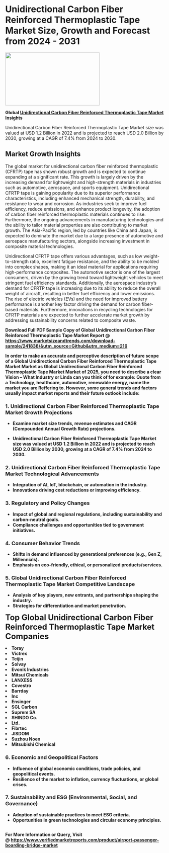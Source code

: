 <H1>Unidirectional Carbon Fiber Reinforced Thermoplastic Tape Market Size, Growth and Forecast from 2024 - 2031</H1><img class="aligncenter size-medium wp-image-584254" src="https://thirdeyenews.in/wp-content/uploads/2024/09/Global-Market-Research-300x168.jpeg" alt="" width="300" height="168" /><p><strong>Global&nbsp;<a href="https://www.marketsizeandtrends.com/download-sample/241838/&amp;utm_source=Github&utm_medium=216">Unidirectional Carbon Fiber Reinforced Thermoplastic Tape Market</a> Insights</strong></p><p>Unidirectional Carbon Fiber Reinforced Thermoplastic Tape Market size was valued at USD 1.2 Billion in 2022 and is projected to reach USD 2.0 Billion by 2030, growing at a CAGR of 7.4% from 2024 to 2030.</p><p><h2>Market Growth Insights</h2> <p>The global market for unidirectional carbon fiber reinforced thermoplastic (CFRTP) tape has shown robust growth and is expected to continue expanding at a significant rate. This growth is largely driven by the increasing demand for lightweight and high-strength materials in industries such as automotive, aerospace, and sports equipment. Unidirectional CFRTP tape is gaining popularity due to its superior performance characteristics, including enhanced mechanical strength, durability, and resistance to wear and corrosion. As industries seek to improve fuel efficiency, reduce emissions, and enhance product longevity, the adoption of carbon fiber reinforced thermoplastic materials continues to rise. Furthermore, the ongoing advancements in manufacturing technologies and the ability to tailor material properties are also contributing to market growth. The Asia-Pacific region, led by countries like China and Japan, is expected to dominate the market due to a large presence of automotive and aerospace manufacturing sectors, alongside increasing investment in composite material technologies.</p> <p><strong></strong></p> <p>Unidirectional CFRTP tape offers various advantages, such as low weight-to-strength ratio, excellent fatigue resistance, and the ability to be molded into complex shapes, making it an ideal material for applications requiring high-performance composites. The automotive sector is one of the largest consumers, driven by the growing trend toward lightweight vehicles to meet stringent fuel efficiency standards. Additionally, the aerospace industry’s demand for CFRTP tape is increasing due to its ability to reduce the overall weight of aircraft, resulting in better fuel efficiency and lower emissions. The rise of electric vehicles (EVs) and the need for improved battery performance is another key factor driving the demand for carbon fiber-based materials. Furthermore, innovations in recycling technologies for CFRTP materials are expected to further accelerate market growth by addressing sustainability concerns related to composite waste.</p> <p><strong></p><p><span class=""><strong>Download Full PDF Sample Copy of Global Unidirectional Carbon Fiber Reinforced Thermoplastic Tape Market Report</strong> @ <a href="https://www.marketsizeandtrends.com/download-sample/241838/&amp;utm_source=Github&utm_medium=216" target="_blank">https://www.marketsizeandtrends.com/download-sample/241838/&amp;utm_source=Github&utm_medium=216</a></span></p><p>In order to make an accurate and perceptive description of future scope of a Global&nbsp;Unidirectional Carbon Fiber Reinforced Thermoplastic Tape Market Market as Global&nbsp;Unidirectional Carbon Fiber Reinforced Thermoplastic Tape Market Market of 2025, you need to describe a clear Vision &ndash; What Industry or Linda can you think of for example: Quote from a Technology, healthcare, automotive, renewable energy, name the market you are Reffering to. However, some general trends and factors usually impact market reports and their future outlook include:</p><h3>1.&nbsp;<strong>Unidirectional Carbon Fiber Reinforced Thermoplastic Tape Market Growth Projections</strong></h3><ul><li>Examine market size trends, revenue estimates and CAGR (Compounded Annual Growth Rate) projections.</li><li><p>Unidirectional Carbon Fiber Reinforced Thermoplastic Tape Market size was valued at USD 1.2 Billion in 2022 and is projected to reach USD 2.0 Billion by 2030, growing at a CAGR of 7.4% from 2024 to 2030.</p></li></ul><h3>2.&nbsp;<strong>Unidirectional Carbon Fiber Reinforced Thermoplastic Tape Market Technological Advancements</strong></h3><ul><li>Integration of AI, IoT, blockchain, or automation in the industry.</li><li>Innovations driving cost reductions or improving efficiency.</li></ul><h3>3.&nbsp;<strong>Regulatory and Policy Changes</strong></h3><ul><li>Impact of global and regional regulations, including sustainability and carbon-neutral goals.</li><li>Compliance challenges and opportunities tied to government initiatives.</li></ul><h3>4.&nbsp;<strong>Consumer Behavior Trends</strong></h3><ul><li>Shifts in demand influenced by generational preferences (e.g., Gen Z, Millennials).</li><li>Emphasis on eco-friendly, ethical, or personalized products/services.</li></ul><h3>5.&nbsp;<strong>Global Unidirectional Carbon Fiber Reinforced Thermoplastic Tape Market Competitive Landscape</strong></h3><ul><li>Analysis of key players, new entrants, and partnerships shaping the industry.</li><li>Strategies for differentiation and market penetration.</li></ul><p data-pm-slice="1 1 []"><span style="color: inherit; font-family: inherit; font-size: 25px;">Top Global Unidirectional Carbon Fiber Reinforced Thermoplastic Tape Market Companies</span></p><div class="" data-test-id=""><p><li>Toray</li><li> Victrex</li><li> Teijin</li><li> Solvay</li><li> Evonik Industries</li><li> Mitsui Chemicals</li><li> LANXESS</li><li> Covestro</li><li> Barrday</li><li> Inc</li><li> Ensinger</li><li> SGL Carbon</li><li> Suprem SA</li><li> SHINDO Co.</li><li> Ltd.</li><li> Fibrtec</li><li> JISDOM</li><li> Suzhou Noen</li><li> Mitsubishi Chemical</li></p></div><h3>6.&nbsp;<strong>Economic and Geopolitical Factors</strong></h3><ul><li>Influence of global economic conditions, trade policies, and geopolitical events.</li><li>Resilience of the market to inflation, currency fluctuations, or global crises.</li></ul><h3>7.&nbsp;<strong>Sustainability and ESG (Environmental, Social, and Governance)</strong></h3><ul><li>Adoption of sustainable practices to meet ESG criteria.</li><li>Opportunities in green technologies and circular economy principles.</li></ul><h2><strong style="font-size: 14px;">For More Information or Query, Visit @&nbsp;</strong><a style="background-color: #ffffff; font-size: 14px;" href="https://www.marketsizeandtrends.com/report/unidirectional-carbon-fiber-reinforced-thermoplastic-tape-market/" target="_blank">https://www.verifiedmarketreports.com/product/airport-passenger-boarding-bridge-market</a></h2>
